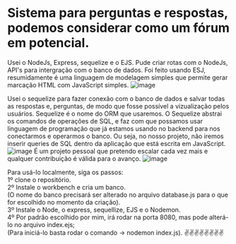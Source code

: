 # Sistema para perguntas e respostas, podemos considerar como um fórum em potencial.
Usei o NodeJs, Express, sequelize e o EJS.
Pude criar rotas com o NodeJs, API's para intergração com o banco de dados. 
Foi feito usando ESJ, resumidamente é uma linguagem de modelagem simples que permite gerar marcação HTML com JavaScript simples.
![image](https://user-images.githubusercontent.com/89530296/233737392-671a33e3-8aa7-46bc-8eed-980e65a7e90e.png)

Usei o sequelize para fazer conexão com o banco de  dados e salvar todas as respostas e, perguntas, de modo que fosse possível a vizualização pelos usuários. 
Sequelize é o nome do ORM que usaremos. O Sequelize abstrai os comandos de operações de SQL, e faz com que possamos usar linguagem de programação que já 
estamos usando no backend para nos conectarmos e operarmos o banco.
Ou seja, no nosso projeto, não iremos inserir queries de SQL dentro da aplicação que está escrita em JavaScript.
![image](https://user-images.githubusercontent.com/89530296/233738394-dd0e2c1d-85c4-4a30-a763-d1b5a2468f45.png)
É um projeto pessoal que pretendo escalar cada vez mais e qualquer contribuição é válida para o avanço. 
![image](https://user-images.githubusercontent.com/89530296/233738820-dfed8253-cade-4ba3-9850-7507b7f76151.png)

Para usá-lo localmente, siga os passos:<br>
1º clone o repositório.<br>
2º Instale o workbench e cria um banco. <br>
(O nome do banco precisará ser alterado no arquivo database.js para o que for escolhido no momento da criação).<br> 
3º Instale o Node, o express, sequellize, EJS e o Nodemon.<br>
4º Por padrão escolhido por mim, irá rodar na porta 8080, mas pode alterá-lo no arquivo index.ejs;<br> 
(Para iniciá-lo basta rodar o comando -> nodemon index.js). 
✌✌✌✌✌✌✌✌

